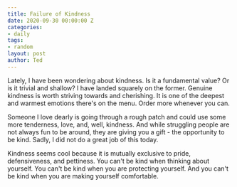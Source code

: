 ```yaml
---
title: Failure of Kindness
date: 2020-09-30 00:00:00 Z
categories:
- daily
tags:
- random
layout: post
author: Ted
---
```


Lately, I have been wondering about kindness. Is it a fundamental value? Or is it trivial and shallow? I have landed squarely on the former. Genuine kindness is worth striving towards and cherishing. It is one of the deepest and warmest emotions there's on the menu. Order more whenever you can.

Someone I love dearly is going through a rough patch and could use some more tenderness, love, and, well, kindness. And while struggling people are not always fun to be around, they are giving you a gift - the opportunity to be kind. Sadly, I did not do a great job of this today.

Kindness seems cool because it is mutually exclusive to pride, defensiveness, and pettiness. You can't be kind when thinking about yourself. You can't be kind when you are protecting yourself. And you can't be kind when you are making yourself comfortable.
  
